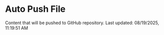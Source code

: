 # Auto Push File

Content that will be pushed to GitHub repository.
Last updated: 08/19/2025, 11:19:51 AM